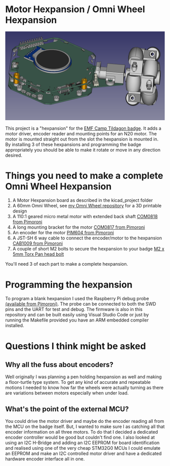 # Motor Hexpansion / Omni Wheel Hexpansion

![An omni wheel attached to a group of circuit boards all rendered in 3D CAD](overview.png)

This project is a "hexpansion" for the [EMF Camp Tildagon badge](https://tildagon.badge.emfcamp.org/).
It adds a motor driver, encoder reader and mounting points for an N20 motor.  The motor is mounted
straight out from the slot the hexpansion is mounted in.  By installing 3 of these hexpansions and
programming the badge appropriately you should be able to make it rotate or move in any direction
desired.

# Things you need to make a complete Omni Wheel Hexpansion

1. A Motor Hexpansion board as described in the kicad\_project folder
2. A 60mm Omni Wheel, see [my Omni Wheel repository](https://github.com/hairymnstr/OmniWheel) for a 3D printable design
3. A 110:1 geared micro metal motor with extended back shaft [COM0818 from Pimoroni](https://shop.pimoroni.com/products/micro-metal-gearmotor-extended-back-shaft?variant=39421592043603)
4. A long mounting bracket for the motor [COM0817 from Pimoroni](https://shop.pimoroni.com/products/long-micro-metal-gearmotor-bracket-pair?variant=39861109850195)
5. An encoder for the motor [PIM604 from Pimoroni](https://shop.pimoroni.com/products/micro-metal-motor-encoder?variant=39888423321683)
6. A JST-SH 6 way cable to connect the encoder/motor to the hexpansion [CAB1009 from Pimoroni](https://shop.pimoroni.com/products/jst-sh-cable-6-pin?variant=39292536455251)
7. A couple of short M2 bolts to secure the hexpansion to your badge [M2 x 5mm Torx Pan head bolt](https://www.westfieldfasteners.co.uk/Bolts_Screws_Metric/Torx_Pan_Screw_M2x5_A2_Stainless.html)

You'll need 3 of each part to make a complete hexpansion.

# Programming the hexpansion

To program a blank hexpansion I used the Raspberry Pi debug probe [(available from Pimoroni)](https://shop.pimoroni.com/products/raspberry-pi-debug-probe?variant=40511574999123).
The probe can be connected to both the SWD pins and the UART for test and debug.  The firmware
is also in this repository and can be built easily using Visual Studio Code or just by running
the Makefile provided you have an ARM embedded compiler installed.

# Questions I think might be asked
## Why all the fuss about encoders?

Well originally I was planning a pen holding hexpansion as well and making a floor-turtle type
system.  To get any kind of accurate and repeatable motions I needed to know how far the wheels
were actually turning as there are variations between motors especially when under load.

## What's the point of the external MCU?

You could drive the motor driver and maybe do the encoder reading all from the MCU on the badge
itself.  But, I wanted to make sure I as catching all that encoder information on all three
motors.  To do that I decided a dedicated encoder controller would be good but couldn't find
one.  I also looked at using an I2C H-Bridge and adding an I2C EEPROM for board identification
and realised using one of the very cheap STM32G0 MCUs I could emulate an EEPROM and make an I2C
controlled motor driver and have a dedicated hardware encoder interface all in one.
